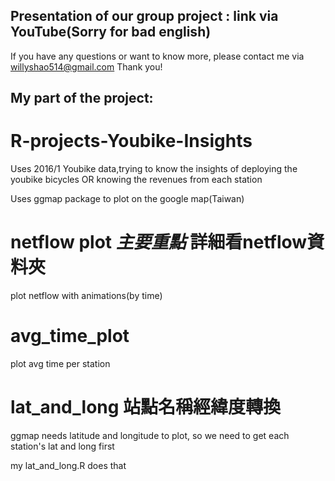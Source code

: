 ## Presentation of our group project : link via YouTube(Sorry for bad english)


If you have any questions or want to know more, please contact me via willyshao514@gmail.com Thank you!


## My part of the project:

# R-projects-Youbike-Insights
Uses 2016/1 Youbike data,trying to know the insights of deploying the youbike bicycles OR knowing the revenues from each station

Uses ggmap package to plot on the google map(Taiwan)

# netflow plot   *主要重點* 詳細看netflow資料夾
plot netflow with animations(by time)


# avg_time_plot
plot avg time per station

# lat_and_long 站點名稱經緯度轉換  
ggmap needs latitude and longitude to plot, so we need to get each station's lat and long first  

my lat_and_long.R does that
